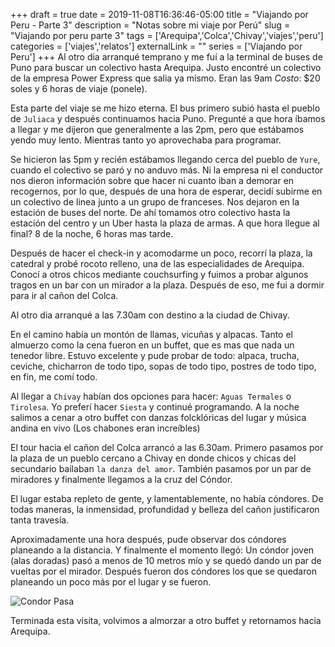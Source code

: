 +++ 
draft = true
date = 2019-11-08T16:36:46-05:00
title = "Viajando por Peru - Parte 3"
description = "Notas sobre mi viaje por Perú"
slug = "Viajando por peru parte 3" 
tags = ['Arequipa','Colca','Chivay','viajes','peru']
categories = ['viajes','relatos']
externalLink = ""
series = ['Viajando por Peru']
+++
Al otro dia arranqué temprano y me fuí a la terminal de buses de Puno para buscar un colectivo hasta Arequipa. Justo encontré un colectivo de la empresa Power Express que salia ya mismo. Eran las 9am
_Costo_: $20 soles y 6 horas de viaje (ponele).

Esta parte del viaje se me hizo eterna. El bus primero subió hasta el pueblo de `Juliaca` y después continuamos hacia Puno. Pregunté a que hora íbamos a llegar y me dijeron que generalmente a las 2pm, pero que estábamos yendo muy lento. Mientras tanto yo aprovechaba para programar.

Se hicieron las 5pm y recién estábamos llegando cerca del pueblo de `Yure`, cuando el colectivo se paró y no anduvo más. Ni la empresa ni el conductor nos dieron información sobre que hacer ni cuanto iban a demorar en recogernos, por lo que, después de una hora de esperar, decidí subirme en un colectivo de linea junto a un grupo de franceses. Nos dejaron en la estación de buses del norte. De ahí tomamos otro colectivo hasta la estación del centro y un Uber hasta la plaza de armas. A que hora llegue al final? 8 de la noche, 6 horas mas tarde.

Después de hacer el check-in y acomodarme un poco, recorrí la plaza, la catedral y probé rocoto relleno, una de las especialidades de Arequipa. Conocí a otros chicos mediante couchsurfing y fuimos a probar algunos tragos en un bar con un mirador a la plaza. Después de eso, me fui a dormir para ir al cañon del Colca.

Al otro dia arranqué a las 7.30am con destino a la ciudad de Chivay.

En el camino había un montón de llamas, vicuñas y alpacas. Tanto el almuerzo como la cena fueron en un buffet, que es mas que nada un tenedor libre. Estuvo excelente y pude probar de todo: alpaca, trucha, ceviche, chicharron de todo tipo, sopas de todo tipo, postres de todo tipo, en fin, me comí todo.

Al llegar a `Chivay` habían dos opciones para hacer: `Aguas Termales` o `Tirolesa`. Yo preferí hacer `Siesta` y continué programando. A la noche salimos a cenar a otro buffet con danzas folcklóricas del lugar y música andina en vivo (Los chabones eran increíbles)

El tour hacia el cañon del Colca arrancó a las 6.30am. Primero pasamos por la plaza de un pueblo cercano a Chivay en donde chicos y chicas del secundario bailaban `la danza del amor`. También pasamos por un par de miradores y finalmente llegamos a la cruz del Cóndor.

El lugar estaba repleto de gente, y lamentablemente, no había cóndores. De todas maneras, la inmensidad, profundidad y belleza del cañon justificaron tanta travesía.

Aproximadamente una hora después, pude observar dos cóndores planeando a la distancia. Y finalmente el momento llegó: Un cóndor joven (alas doradas) pasó a menos de 10 metros mío y se quedó dando un par de vueltas por el mirador. Después fueron dos cóndores los que se quedaron planeando un poco más por el lugar y se fueron.

![Condor Pasa](/images/condor.jpg)


Terminada esta visita, volvimos a almorzar a otro buffet y retornamos hacia Arequipa.